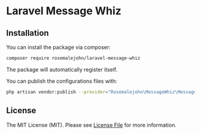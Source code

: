 # Laravel Message Whiz

## Installation

You can install the package via composer:

```bash
composer require rosemalejohn/laravel-message-whiz
```

The package will automatically register itself.

You can publish the configurations files with:

```bash
php artisan vendor:publish --provider="Rosemalejohn\MessageWhiz\MessageWhizServiceProvider"
```

## License

The MIT License (MIT). Please see [License File](LICENSE.md) for more information.